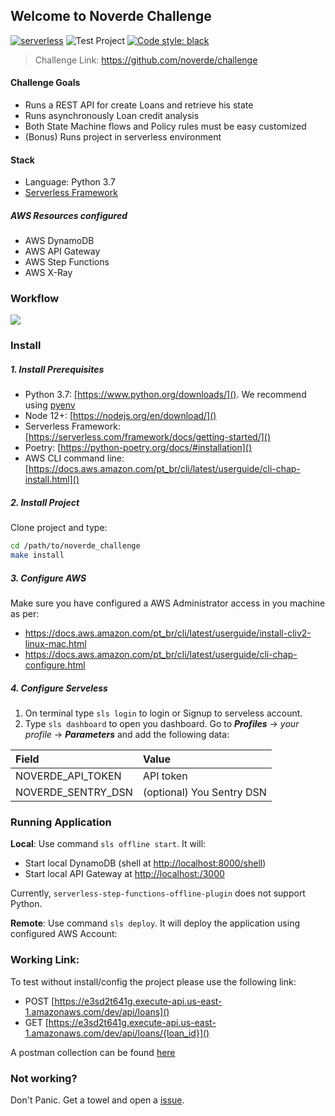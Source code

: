 ## Welcome to Noverde Challenge

[![serverless](http://public.serverless.com/badges/v3.svg)](http://www.serverless.com)
![Test Project](https://github.com/chrismaille/noverde_challenge/workflows/Test%20Project/badge.svg)
<a href="https://github.com/psf/black"><img alt="Code style: black" src="https://img.shields.io/badge/code%20style-black-000000.svg"></a>

> Challenge Link: https://github.com/noverde/challenge

#### Challenge Goals
* Runs a REST API for create Loans and retrieve his state
* Runs asynchronously Loan credit analysis
* Both State Machine flows and Policy rules must be easy customized
* (Bonus) Runs project in serverless environment

#### Stack
* Language: Python 3.7
* [Serverless Framework](https://serverless.com/)

##### AWS Resources configured
* AWS DynamoDB
* AWS API Gateway
* AWS Step Functions
* AWS X-Ray

### Workflow
[![](https://mermaid.ink/img/eyJjb2RlIjoic2VxdWVuY2VEaWFncmFtXG5wYXJ0aWNpcGFudCBDIGFzIENsaWVudFxucGFydGljaXBhbnQgQSBhcyBBV1MgQVBJIEdhdGV3YXlcbnBhcnRpY2lwYW50IERCIGFzIER5bmFtb0RCXG5wYXJ0aWNpcGFudCBTTSBhcyBBV1MgU3RlcCBGdW5jdGlvbnNcbnBhcnRpY2lwYW50IEIgYXMgQmFja2VuZFxuQyAtPj4gQTogUE9TVCAvYXBpL2xvYW5zXG5BIC0-PiBEQjogU2F2ZSBuZXcgTG9hblxuQSAtPj4gQzogUmV0dXJuIExvYW4gSWRcbkEgLS0-PiBTTTogU3RhcnQgRXhlY3V0aW9uXG5Ob3RlIG92ZXIgREIsQjogUnVuIEFnZSBQb2xpY3kgXG5hbHQgUG9saWN5IGRlbmllZFxuU00gLT4-IERCOiBVcGRhdGUgTG9hblxuZW5kXG5Ob3RlIG92ZXIgREIsQjogUnVuIFNjb3JlIFBvbGljeSBcblNNIC0-PiBCOiBHZXQgU2NvcmVcbmFsdCBQb2xpY3kgZGVuaWVkXG5TTSAtPj4gREI6IFVwZGF0ZSBMb2FuXG5lbmRcbk5vdGUgb3ZlciBEQixCOiBSdW4gQ29tbWl0bWVudCBQb2xpY3kgXG5TTSAtPj4gQjogR2V0IFNjb3JlXG5TTSAtPj4gQjogR2V0IENvbW1pdG1lbnRcblNNIC0-PiBEQjogVXBkYXRlIExvYW5cbkMgLS0-PiBBOiBHRVQgL2FwaS9sb2Fucy86aWRcbkEgLS0-PiBEQjogR2V0IExvYW5cbkEgLS0-PiBDOiBSZXR1cm4gTG9hbiBzdGF0dXMiLCJtZXJtYWlkIjp7InRoZW1lIjoiZGVmYXVsdCJ9LCJ1cGRhdGVFZGl0b3IiOmZhbHNlfQ)](https://mermaid-js.github.io/mermaid-live-editor/#/edit/eyJjb2RlIjoic2VxdWVuY2VEaWFncmFtXG5wYXJ0aWNpcGFudCBDIGFzIENsaWVudFxucGFydGljaXBhbnQgQSBhcyBBV1MgQVBJIEdhdGV3YXlcbnBhcnRpY2lwYW50IERCIGFzIER5bmFtb0RCXG5wYXJ0aWNpcGFudCBTTSBhcyBBV1MgU3RlcCBGdW5jdGlvbnNcbnBhcnRpY2lwYW50IEIgYXMgQmFja2VuZFxuQyAtPj4gQTogUE9TVCAvYXBpL2xvYW5zXG5BIC0-PiBEQjogU2F2ZSBuZXcgTG9hblxuQSAtPj4gQzogUmV0dXJuIExvYW4gSWRcbkEgLS0-PiBTTTogU3RhcnQgRXhlY3V0aW9uXG5Ob3RlIG92ZXIgREIsQjogUnVuIEFnZSBQb2xpY3kgXG5hbHQgUG9saWN5IGRlbmllZFxuU00gLT4-IERCOiBVcGRhdGUgTG9hblxuZW5kXG5Ob3RlIG92ZXIgREIsQjogUnVuIFNjb3JlIFBvbGljeSBcblNNIC0-PiBCOiBHZXQgU2NvcmVcbmFsdCBQb2xpY3kgZGVuaWVkXG5TTSAtPj4gREI6IFVwZGF0ZSBMb2FuXG5lbmRcbk5vdGUgb3ZlciBEQixCOiBSdW4gQ29tbWl0bWVudCBQb2xpY3kgXG5TTSAtPj4gQjogR2V0IFNjb3JlXG5TTSAtPj4gQjogR2V0IENvbW1pdG1lbnRcblNNIC0-PiBEQjogVXBkYXRlIExvYW5cbkMgLS0-PiBBOiBHRVQgL2FwaS9sb2Fucy86aWRcbkEgLS0-PiBEQjogR2V0IExvYW5cbkEgLS0-PiBDOiBSZXR1cm4gTG9hbiBzdGF0dXMiLCJtZXJtYWlkIjp7InRoZW1lIjoiZGVmYXVsdCJ9LCJ1cGRhdGVFZGl0b3IiOmZhbHNlfQ)

### Install
##### 1. Install Prerequisites
* Python 3.7: [https://www.python.org/downloads/](). We recommend using
  [pyenv](https://github.com/pyenv/pyenv-installer)
* Node 12+: [https://nodejs.org/en/download/]()
* Serverless Framework: [https://serverless.com/framework/docs/getting-started/]()
* Poetry: [https://python-poetry.org/docs/#installation]()
* AWS CLI command line: [https://docs.aws.amazon.com/pt_br/cli/latest/userguide/cli-chap-install.html]()

##### 2. Install Project
Clone project and type:
```bash
cd /path/to/noverde_challenge
make install
```

##### 3. Configure AWS
Make sure you have configured a AWS Administrator access in you machine
as per:
* https://docs.aws.amazon.com/pt_br/cli/latest/userguide/install-cliv2-linux-mac.html
* https://docs.aws.amazon.com/pt_br/cli/latest/userguide/cli-chap-configure.html

##### 4. Configure Serveless
1. On terminal type `sls login` to login or Signup to serveless
   account.
2. Type `sls dashboard` to open you dashboard. Go to ***Profiles*** ->
   *your profile* -> ***Parameters*** and add the following data:

| Field              | Value                     |
|:-------------------|:--------------------------|
| NOVERDE_API_TOKEN  | API token            |
| NOVERDE_SENTRY_DSN | (optional) You Sentry DSN |

### Running Application
**Local**: Use command `sls offline start`. It will:
* Start local DynamoDB (shell at [http://localhost:8000/shell]())
* Start local API Gateway at [http://localhost:/3000]()

Currently, `serverless-step-functions-offline-plugin` does not support Python.

**Remote**: Use command `sls deploy`. It will deploy the application using configured AWS Account:

### Working Link:
To test without install/config the project please use the following link:
* POST [https://e3sd2t641g.execute-api.us-east-1.amazonaws.com/dev/api/loans]()
* GET [https://e3sd2t641g.execute-api.us-east-1.amazonaws.com/dev/api/loans/{loan_id}]()

A postman collection can be found [here](https://www.getpostman.com/collections/48f4195a121fc89a11e2)

### Not working?
Don't Panic. Get a towel and open a [issue](https://github.com/chrismaille/noverde_challenge/issues).